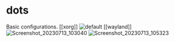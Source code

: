 # dots
Basic configurations.
[[xorg]]
![default](https://github.com/ms-bis/dots/assets/87420375/9752d666-a125-46ff-a035-3bb5db11c5a2)
[[wayland]]
![Screenshot_20230713_103040](https://github.com/ms-bis/dots/assets/87420375/42ff8431-e586-43d5-a0bf-3dd660eb3359)
![Screenshot_20230713_105323](https://github.com/ms-bis/dots/assets/87420375/7da265ef-726b-4493-bac7-5ec0f240a739)
